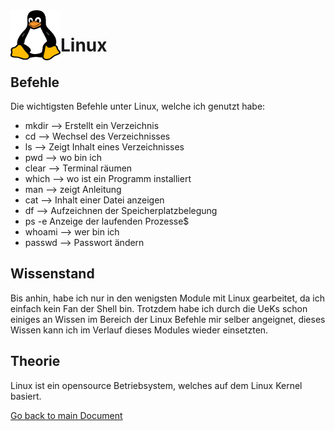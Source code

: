 <img align="left" width="80" height="80" src="./img/../../img/tux-logo.png" alt="Github Logo">

# Linux

## Befehle
Die wichtigsten Befehle unter Linux, welche ich genutzt habe:
* mkdir	-->	Erstellt ein Verzeichnis
* cd --> Wechsel des Verzeichnisses
* ls --> Zeigt Inhalt eines Verzeichnisses
* pwd --> wo bin ich
* clear --> Terminal räumen
* which --> wo ist ein Programm installiert
* man --> zeigt Anleitung
* cat --> Inhalt einer Datei anzeigen
* df --> Aufzeichnen der Speicherplatzbelegung
* ps -e Anzeige der laufenden Prozesse$
* whoami --> wer bin ich
* passwd --> Passwort ändern

## Wissenstand
Bis anhin, habe ich nur in den wenigsten Module mit Linux gearbeitet, da ich einfach kein Fan der Shell bin. Trotzdem habe ich durch die UeKs schon einiges an Wissen im Bereich der Linux Befehle mir selber angeignet, dieses Wissen kann ich im Verlauf dieses Modules wieder einsetzten.

## Theorie
Linux ist ein opensource Betriebsystem, welches auf dem Linux Kernel basiert.



[Go back to main Document](https://github.com/Daddey69/Modul_300/blob/master/README.md)